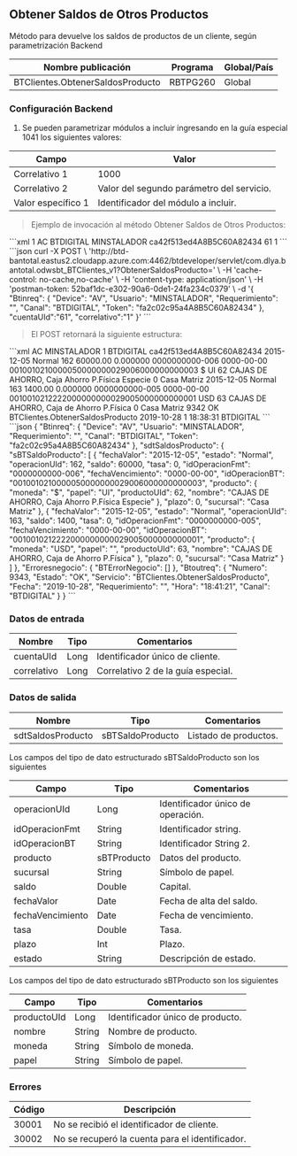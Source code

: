 ## Obtener Saldos de Otros Productos

Método para devuelve los saldos de productos de un cliente, según parametrización Backend

| Nombre publicación               | Programa | Global/País |
| -------------------------------- | -------- | ----------- |
| BTClientes.ObtenerSaldosProducto | RBTPG260 | Global      |

### Configuración Backend

1. Se pueden parametrizar módulos a incluir ingresando en la guía especial 1041 los siguientes valores:

| Campo              | Valor                                     |
| ------------------ | ----------------------------------------- |
| Correlativo 1      | 1000                                      |
| Correlativo 2      | Valor del segundo parámetro del servicio. |
| Valor específico 1 | Identificador del módulo a incluir.       |

> Ejemplo de invocación al método Obtener Saldos de Otros Productos:

<code-group>
<code-block title="XML" active>
```xml
<soapenv:Envelope xmlns:soapenv="http://schemas.xmlsoap.org/soap/envelope/" xmlns:bts="http://uy.com.dlya.bantotal/BTSOA/">
   <soapenv:Header/>
   <soapenv:Body>
      <bts:BTClientes.ObtenerSaldosProducto>
         <bts:Btinreq>
            <bts:Requerimiento>1</bts:Requerimiento>
            <bts:Device>AC</bts:Device>
            <bts:Canal>BTDIGITAL</bts:Canal>
            <bts:Usuario>MINSTALADOR</bts:Usuario>
            <bts:Token>ca42f513ed4A8B5C60A82434</bts:Token>
         </bts:Btinreq>
         <bts:cuentaUId>61</bts:cuentaUId>
         <bts:correlativo>1</bts:correlativo>
      </bts:BTClientes.ObtenerSaldosProducto>
   </soapenv:Body>
</soapenv:Envelope>
```
</code-block>
 
<code-block title="JSON">
```json
curl -X POST \
  'http://btd-bantotal.eastus2.cloudapp.azure.com:4462/btdeveloper/servlet/com.dlya.bantotal.odwsbt_BTClientes_v1?ObtenerSaldosProducto=' \
  -H 'cache-control: no-cache,no-cache' \
  -H 'content-type: application/json' \
  -H 'postman-token: 52baf1dc-e302-90a6-0de1-24fa234c0379' \
  -d '{
    "Btinreq": {
		"Device": "AV",
		"Usuario": "MINSTALADOR",
		"Requerimiento": "",
		"Canal": "BTDIGITAL",
		"Token": "fa2c02c95a4A8B5C60A82434"
    },
    "cuentaUId":"61",
    "correlativo":"1"
}'
```
</code-block>
</code-group>

> El POST retornará la siguiente estructura:

<code-group>
<code-block title="XML" active>
```xml
<SOAP-ENV:Envelope xmlns:SOAP-ENV="http://schemas.xmlsoap.org/soap/envelope/" xmlns:xsd="http://www.w3.org/2001/XMLSchema" xmlns:SOAP-ENC="http://schemas.xmlsoap.org/soap/encoding/" xmlns:xsi="http://www.w3.org/2001/XMLSchema-instance">
   <SOAP-ENV:Body>
      <BTClientes.ObtenerSaldosProductoResponse xmlns="http://uy.com.dlya.bantotal/BTSOA/">
         <Btinreq>
            <Device>AC</Device>
            <Usuario>MINSTALADOR</Usuario>
            <Requerimiento>1</Requerimiento>
            <Canal>BTDIGITAL</Canal>
            <Token>ca42f513ed4A8B5C60A82434</Token>
         </Btinreq>
         <sdtSaldosProducto>
            <sBTSaldoProducto>
               <fechaValor>2015-12-05</fechaValor>
               <estado>Normal</estado>
               <operacionUId>162</operacionUId>
               <saldo>60000.00</saldo>
               <tasa>0.000000</tasa>
               <idOperacionFmt>0000000000-006</idOperacionFmt>
               <fechaVencimiento>0000-00-00</fechaVencimiento>
               <idOperacionBT>0010010210000050000000029006000000000003</idOperacionBT>
               <producto>
                  <moneda>$</moneda>
                  <papel>UI</papel>
                  <productoUId>62</productoUId>
                  <nombre>CAJAS DE AHORRO, Caja Ahorro P.Física Especie</nombre>
               </producto>
               <plazo>0</plazo>
               <sucursal>Casa Matriz</sucursal>
            </sBTSaldoProducto>
            <sBTSaldoProducto>
               <fechaValor>2015-12-05</fechaValor>
               <estado>Normal</estado>
               <operacionUId>163</operacionUId>
               <saldo>1400.00</saldo>
               <tasa>0.000000</tasa>
               <idOperacionFmt>0000000000-005</idOperacionFmt>
               <fechaVencimiento>0000-00-00</fechaVencimiento>
               <idOperacionBT>0010010212222000000000029005000000000001</idOperacionBT>
               <producto>
                  <moneda>USD</moneda>
                  <papel/>
                  <productoUId>63</productoUId>
                  <nombre>CAJAS DE AHORRO, Caja de Ahorro P.Física</nombre>
               </producto>
               <plazo>0</plazo>
               <sucursal>Casa Matriz</sucursal>
            </sBTSaldoProducto>
         </sdtSaldosProducto>
         <Erroresnegocio></Erroresnegocio>
         <Btoutreq>
            <Numero>9342</Numero>
            <Estado>OK</Estado>
            <Servicio>BTClientes.ObtenerSaldosProducto</Servicio>
            <Fecha>2019-10-28</Fecha>
            <Requerimiento>1</Requerimiento>
            <Hora>18:38:31</Hora>
            <Canal>BTDIGITAL</Canal>
         </Btoutreq>
      </BTClientes.ObtenerSaldosProductoResponse>
   </SOAP-ENV:Body>
</SOAP-ENV:Envelope>
```
</code-block>
 
<code-block title="JSON">
```json
{
    "Btinreq": {
		"Device": "AV",
		"Usuario": "MINSTALADOR",
		"Requerimiento": "",
		"Canal": "BTDIGITAL",
		"Token": "fa2c02c95a4A8B5C60A82434"
    },
    "sdtSaldosProducto": {
        "sBTSaldoProducto": [
            {
                "fechaValor": "2015-12-05",
                "estado": "Normal",
                "operacionUId": 162,
                "saldo": 60000,
                "tasa": 0,
                "idOperacionFmt": "0000000000-006",
                "fechaVencimiento": "0000-00-00",
                "idOperacionBT": "0010010210000050000000029006000000000003",
                "producto": {
                    "moneda": "$",
                    "papel": "UI",
                    "productoUId": 62,
                    "nombre": "CAJAS DE AHORRO, Caja Ahorro P.Física Especie"
                },
                "plazo": 0,
                "sucursal": "Casa Matriz"
            },
            {
                "fechaValor": "2015-12-05",
                "estado": "Normal",
                "operacionUId": 163,
                "saldo": 1400,
                "tasa": 0,
                "idOperacionFmt": "0000000000-005",
                "fechaVencimiento": "0000-00-00",
                "idOperacionBT": "0010010212222000000000029005000000000001",
                "producto": {
                    "moneda": "USD",
                    "papel": "",
                    "productoUId": 63,
                    "nombre": "CAJAS DE AHORRO, Caja de Ahorro P.Física"
                },
                "plazo": 0,
                "sucursal": "Casa Matriz"
            }
        ]
    },
    "Erroresnegocio": {
        "BTErrorNegocio": []
    },
    "Btoutreq": {
        "Numero": 9343,
        "Estado": "OK",
        "Servicio": "BTClientes.ObtenerSaldosProducto",
        "Fecha": "2019-10-28",
        "Requerimiento": "",
        "Hora": "18:41:21",
        "Canal": "BTDIGITAL"
    }
}
```
</code-block>
</code-group>

### Datos de entrada

| Nombre      | Tipo | Comentarios                        |
| ----------- | ---- | ---------------------------------- |
| cuentaUId   | Long | Identificador único de cliente.    |
| correlativo | Long | Correlativo 2 de la guía especial. |

### Datos de salida

| Nombre            | Tipo             | Comentarios           |
| ----------------- | ---------------- | --------------------- |
| sdtSaldosProducto | sBTSaldoProducto | Listado de productos. |

Los campos del tipo de dato estructurado sBTSaldoProducto son los siguientes

| Campo            | Tipo        | Comentarios                       |
| ---------------- | ----------- | --------------------------------- |
| operacionUId     | Long        | Identificador único de operación. |
| idOperacionFmt   | String      | Identificador string.             |
| idOperacionBT    | String      | Identificador String 2.           |
| producto         | sBTProducto | Datos del producto.               |
| sucursal         | String      | Símbolo de papel.                 |
| saldo            | Double      | Capital.                          |
| fechaValor       | Date        | Fecha de alta del saldo.          |
| fechaVencimiento | Date        | Fecha de vencimiento.             |
| tasa             | Double      | Tasa.                             |
| plazo            | Int         | Plazo.                            |
| estado           | String      | Descripción de estado.            |

Los campos del tipo de dato estructurado sBTProducto son los siguientes

| Campo       | Tipo   | Comentarios                      |
| ----------- | ------ | -------------------------------- |
| productoUId | Long   | Identificador único de producto. |
| nombre      | String | Nombre de producto.              |
| moneda      | String | Símbolo de moneda.               |
| papel       | String | Símbolo de papel.                |

### Errores

| Código | Descripción                                     |
| ------ | ----------------------------------------------- |
| 30001  | No se recibió el identificador de cliente.      |
| 30002  | No se recuperó la cuenta para el identificador. |
